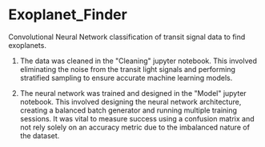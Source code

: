 # Exoplanet_Finder
Convolutional Neural Network classification of transit signal data to find exoplanets.

1. The data was cleaned in the "Cleaning" jupyter notebook. 
   This involved eliminating the noise from the transit light signals and performing stratified sampling to ensure accurate machine learning models.

2. The neural network was trained and designed in the "Model" jupyter notebook. 
   This involved designing the neural network architecture, creating a balanced batch generator and running multiple training sessions.
   It was vital to measure success using a confusion matrix and not rely solely on an accuracy metric due to the imbalanced nature of the dataset.
